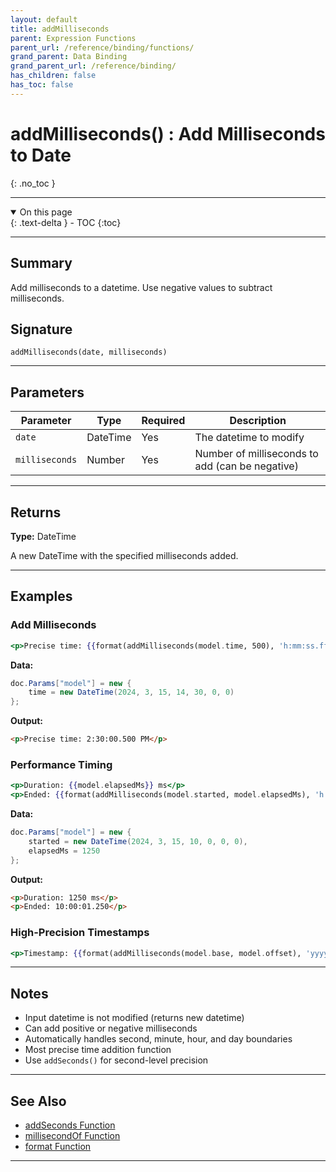 ```yaml
---
layout: default
title: addMilliseconds
parent: Expression Functions
parent_url: /reference/binding/functions/
grand_parent: Data Binding
grand_parent_url: /reference/binding/
has_children: false
has_toc: false
---
```


# addMilliseconds() : Add Milliseconds to Date
{: .no_toc }

---

<details open class='top-toc' markdown="block">
  <summary>
    On this page
  </summary>
  {: .text-delta }
- TOC
{:toc}
</details>

---

## Summary

Add milliseconds to a datetime. Use negative values to subtract milliseconds.

## Signature

```
addMilliseconds(date, milliseconds)
```

---

## Parameters

| Parameter | Type | Required | Description |
|-----------|------|----------|-------------|
| `date` | DateTime | Yes | The datetime to modify |
| `milliseconds` | Number | Yes | Number of milliseconds to add (can be negative) |

---

## Returns

**Type:** DateTime

A new DateTime with the specified milliseconds added.

---

## Examples

### Add Milliseconds

```handlebars
<p>Precise time: {{format(addMilliseconds(model.time, 500), 'h:mm:ss.fff tt')}}</p>
```

**Data:**
```csharp
doc.Params["model"] = new {
    time = new DateTime(2024, 3, 15, 14, 30, 0, 0)
};
```

**Output:**
```html
<p>Precise time: 2:30:00.500 PM</p>
```

### Performance Timing

```handlebars
<p>Duration: {{model.elapsedMs}} ms</p>
<p>Ended: {{format(addMilliseconds(model.started, model.elapsedMs), 'h:mm:ss.fff')}}</p>
```

**Data:**
```csharp
doc.Params["model"] = new {
    started = new DateTime(2024, 3, 15, 10, 0, 0, 0),
    elapsedMs = 1250
};
```

**Output:**
```html
<p>Duration: 1250 ms</p>
<p>Ended: 10:00:01.250</p>
```

### High-Precision Timestamps

```handlebars
<p>Timestamp: {{format(addMilliseconds(model.base, model.offset), 'yyyy-MM-dd HH:mm:ss.fff')}}</p>
```

---

## Notes

- Input datetime is not modified (returns new datetime)
- Can add positive or negative milliseconds
- Automatically handles second, minute, hour, and day boundaries
- Most precise time addition function
- Use `addSeconds()` for second-level precision

---

## See Also

- [addSeconds Function](./addSeconds.md)
- [millisecondOf Function](./millisecondOf.md)
- [format Function](./format.md)

---
